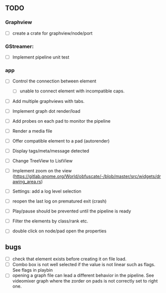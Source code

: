 ## TODO

### Graphview

- [ ] create a crate for graphview/node/port


### GStreamer:

- [ ] Implement pipeline unit test

### app

- [ ] Control the connection between element
  - [ ] unable to connect element with incompatible caps.
- [ ] Add multiple graphviews with tabs.
- [ ] Implement graph dot render/load


- [ ] Add probes on each pad to monitor the pipeline
- [ ] Render a media file
- [ ] Offer compatible element to a pad (autorender)
- [ ] Display tags/meta/message detected
- [ ] Change TreeView to ListView
- [ ] Implement zoom on the view (https://gitlab.gnome.org/World/obfuscate/-/blob/master/src/widgets/drawing_area.rs)
- [ ] Settings: add a log level selection
- [ ] reopen the last log on prematured exit (crash)
- [ ] Play/pause should be prevented until the pipeline is ready
- [ ] Filter the elements by class/rank etc.
- [ ] double click on node/pad open the properties



## bugs

- [ ] check that element exists before creating it on file load.
- [ ] Combo box is not well selected if the value is not linear such as flags. See flags in playbin
- [ ] opening a graph file can lead a different behavior in the pipeline. See videomixer graph where the zorder
      on pads is not correctly set to right one.
